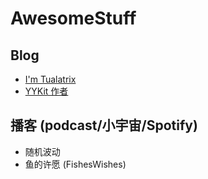 # AwesomeStuff

## Blog

- [I'm Tualatrix](https://imtx.me/)
- [YYKit 作者](https://blog.ibireme.com/)


## 播客 (podcast/小宇宙/Spotify)

- 随机波动
- 鱼的许愿 (FishesWishes)




